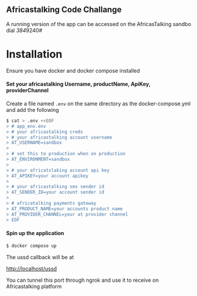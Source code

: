 ## Africastalking Code Challange

A running version of the app can be accessed on the AfricasTalking sandbo dial *384*9240#

# Installation

Ensure you have docker and docker compose installed

#### Set your africastalking Username, productName, ApiKey, providerChannel
Create a file named `.env` on the same directory as the docker-compose.yml
and add the following
```bash
$ cat > .env <<EOF
> # app_env.env
> # your africastalking creds
> # your africastalking account username
> AT_USERNAME=sandbox
> 
> # set this to production when on production
> AT_ENVIRONMENT=sandbox
> 
> # your africatslaking account api key
> AT_APIKEY=your account apikey
> 
> # your africastalking sms sender id
> AT_SENDER_ID=your account sender id
> 
> # africatalking payments gateway
> AT_PRODUCT_NAME=your accounts product name
> AT_PROVIDER_CHANNEL=your at provider channel
> EOF
```

#### Spin up the application
```bash
$ docker compose up
```

The ussd callback will be at

[http://localhost/ussd](http://localhost/ussd)

You can tunnel this port through ngrok and use it to receive on Africastalking platform